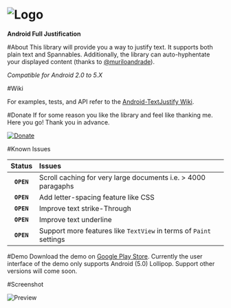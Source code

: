 ![Logo](https://raw.githubusercontent.com/bluejamesbond/TextJustify-Android/master/misc/logo.png?)
=======
**Android Full Justification**

#About
This library will provide you a way to justify text. It supports both plain text and Spannables. Additionally, the library can auto-hyphentate your displayed content (thanks to [@muriloandrade](https://github.com/muriloandrade)).

*Compatible for Android 2.0 to 5.X*

#Wiki

For examples, tests, and API refer to the [Android-TextJustify Wiki](https://github.com/bluejamesbond/TextJustify-Android/wiki/1-%C2%B7-Home).

#Donate
If for some reason you like the library and feel like thanking me. Here you go! Thank you in advance.

[![Donate](http://i.imgur.com/6tHWFwv.gif)](https://www.paypal.com/cgi-bin/webscr?cmd=_donations&business=YTSYSHBANY9YG&lc=US&item_name=TextJustifyAndroid&currency_code=USD&bn=PP%2dDonationsBF%3abtn_donate_SM%2egif%3aNonHosted)

#Known Issues

| Status| Issues    |
| :------------:    |:---------------|
|  **`OPEN`**       | Scroll caching for very large documents i.e. > 4000 paragaphs |
|  **`OPEN`**       | Add letter-spacing feature like CSS |
|  **`OPEN`**       | Improve text strike-Through |
|  **`OPEN`**       | Improve text underline  |
|  **`OPEN`**       | Support more features like `TextView` in terms of `Paint` settings  |

#Demo
Download the demo on [Google Play Store](https://play.google.com/store/apps/details?id=com.mathewkurian.text.demo). Currently the user interface of the demo only supports Android (5.0) Lollipop. Support other versions will come soon.

#Screenshot

![Preview](https://raw.githubusercontent.com/bluejamesbond/TextJustify-Android/master/screenshots/quoteSpan.png)
